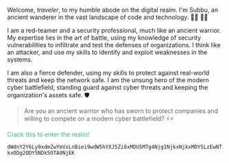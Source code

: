 
<!--
**ittach1/ittach1** is a ✨ _special_ ✨ repository because its `README.md` (this file) appears on your GitHub profile.

Here are some ideas to get you started:

- 🔭 I’m currently working on ...
- 🌱 I’m currently learning ...
- 👯 I’m looking to collaborate on ...
- 🤔 I’m looking for help with ...
- 💬 Ask me about ...
- 📫 How to reach me: ...
- 😄 Pronouns: ...
- ⚡ Fun fact: ...
-->

Welcome, *traveler*, to my humble abode on the digital realm. I'm Subbu, an ancient wanderer in the vast landscape of code and technology. 👨‍💻 👩‍💻

I am a red-teamer and a security professional, much like an ancient warrior. My expertise lies in the art of battle, using my knowledge of security vulnerabilities to infiltrate and test the defenses of organizations. I think like an attacker, and use my skills to identify and exploit weaknesses in the systems.

I am also a fierce defender, using my skills to protect against real-world threats and keep the network safe. I am the unsung hero of the modern cyber battlefield, standing guard against cyber threats and keeping the organization's assets safe. 🛡️


>Are you an ancient warrior who has sworn to protect companies and willing to compete on a modern cyber battlefield? ⚡⚡

<p style="color:MediumSeaGreen;"> Crack this to enter the realm!</p>


`dWdnY2Y6Ly9xdmZwYmVxLnBiei9wdW5hYXJ5Zi8xMDU5MTg4Njg1NjkxNjkxMDY5LzEwNTkxODg2ODY5NDk5OTA0NjEK`
